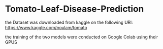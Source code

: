 # Tomato-Leaf-Disease-Prediction

the Dataset was downloaded from kaggle on the following URl:
https://www.kaggle.com/noulam/tomato

the training of the two models were conducted on Google Colab using their GPUS
